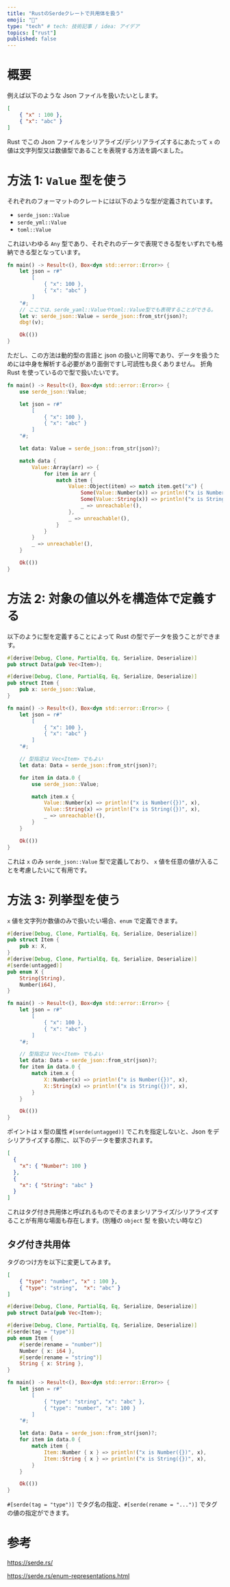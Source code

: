 ```yaml
---
title: "RustのSerdeクレートで共用体を扱う"
emoji: "📘"
type: "tech" # tech: 技術記事 / idea: アイデア
topics: ["rust"]
published: false
---
```


# 概要

例えば以下のような Json ファイルを扱いたいとします。

```json:data.json
[
    { "x" : 100 },
    { "x": "abc" }
]
```

Rust でこの Json ファイルをシリアライズ/デシリアライズするにあたって `x` の値は文字列型又は数値型であることを表現する方法を調べました。

# 方法 1: `Value` 型を使う

それぞれのフォーマットのクレートには以下のような型が定義されています。

- `serde_json::Value`
- `serde_yml::Value`
- `toml::Value`

これはいわゆる `Any` 型であり、それぞれのデータで表現できる型をいずれでも格納できる型となっています。

```rust:main.rs
fn main() -> Result<(), Box<dyn std::error::Error>> {
    let json = r#"
        [
            { "x": 100 },
            { "x": "abc" }
        ]
    "#;
    // ここでは、serde_yaml::Valueやtoml::Value型でも表現することができる。
    let v: serde_json::Value = serde_json::from_str(json)?;
    dbg!(v);

    Ok(())
}
```

ただし、この方法は動的型の言語と json の扱いと同等であり、データを扱うためには中身を解析する必要があり面倒ですし可読性も良くありません。
折角 Rust を使っているので型で扱いたいです。

```rust:main.rs
fn main() -> Result<(), Box<dyn std::error::Error>> {
    use serde_json::Value;

    let json = r#"
        [
            { "x": 100 },
            { "x": "abc" }
        ]
    "#;

    let data: Value = serde_json::from_str(json)?;

    match data {
        Value::Array(arr) => {
            for item in arr {
                match item {
                    Value::Object(item) => match item.get("x") {
                        Some(Value::Number(x)) => println!("x is Number({})", x),
                        Some(Value::String(x)) => println!("x is String({})", x),
                        _ => unreachable!(),
                    },
                    _ => unreachable!(),
                }
            }
        }
        _ => unreachable!(),
    }

    Ok(())
}
```

# 方法 2: 対象の値以外を構造体で定義する

以下のように型を定義することによって Rust の型でデータを扱うことができます。

```rust:main.rs
#[derive(Debug, Clone, PartialEq, Eq, Serialize, Deserialize)]
pub struct Data(pub Vec<Item>);

#[derive(Debug, Clone, PartialEq, Eq, Serialize, Deserialize)]
pub struct Item {
    pub x: serde_json::Value,
}

fn main() -> Result<(), Box<dyn std::error::Error>> {
    let json = r#"
        [
            { "x": 100 },
            { "x": "abc" }
        ]
    "#;

    // 型指定は Vec<Item> でもよい
    let data: Data = serde_json::from_str(json)?;

    for item in data.0 {
        use serde_json::Value;

        match item.x {
            Value::Number(x) => println!("x is Number({})", x),
            Value::String(x) => println!("x is String({})", x),
            _ => unreachable!(),
        }
    }

    Ok(())
}

```

これは `x` のみ `serde_json::Value` 型で定義しており、 `x` 値を任意の値が入ることを考慮したいにて有用です。

# 方法 3: 列挙型を使う

`x` 値を文字列か数値のみで扱いたい場合、`enum` で定義できます。

```rust:main.rs
#[derive(Debug, Clone, PartialEq, Eq, Serialize, Deserialize)]
pub struct Item {
    pub x: X,
}
#[derive(Debug, Clone, PartialEq, Eq, Serialize, Deserialize)]
#[serde(untagged)]
pub enum X {
    String(String),
    Number(i64),
}

fn main() -> Result<(), Box<dyn std::error::Error>> {
    let json = r#"
        [
            { "x": 100 },
            { "x": "abc" }
        ]
    "#;

    // 型指定は Vec<Item> でもよい
    let data: Data = serde_json::from_str(json)?;
    for item in data.0 {
        match item.x {
            X::Number(x) => println!("x is Number({})", x),
            X::String(x) => println!("x is String({})", x),
        }
    }

    Ok(())
}

```

ポイントは `X` 型の属性 `#[serde(untagged)]` でこれを指定しないと、Json をデシリアライズする際に、以下のデータを要求されます。

```json:data.json
[
  {
    "x": { "Number": 100 }
  },
  {
    "x": { "String": "abc" }
  }
]
```

これはタグ付き共用体と呼ばれるものでそのままシリアライズ/シリアライズすることが有用な場面も存在します。(別種の `object` 型 を扱いたい時など)

## タグ付き共用体

タグのつけ方を以下に変更してみます。

```json:data.json
[
    { "type": "number", "x" : 100 },
    { "type": "string",  "x": "abc" }
]
```

```rust:main.rs
#[derive(Debug, Clone, PartialEq, Eq, Serialize, Deserialize)]
pub struct Data(pub Vec<Item>);

#[derive(Debug, Clone, PartialEq, Eq, Serialize, Deserialize)]
#[serde(tag = "type")]
pub enum Item {
    #[serde(rename = "number")]
    Number { x: i64 },
    #[serde(rename = "string")]
    String { x: String },
}

fn main() -> Result<(), Box<dyn std::error::Error>> {
    let json = r#"
        [
            { "type": "string", "x": "abc" },
            { "type": "number", "x": 100 }
        ]
    "#;

    let data: Data = serde_json::from_str(json)?;
    for item in data.0 {
        match item {
            Item::Number { x } => println!("x is Number({})", x),
            Item::String { x } => println!("x is String({})", x),
        }
    }

    Ok(())
}
```

`#[serde(tag = "type")]` でタグ名の指定、`#[serde(rename = "...")]` でタグの値の指定ができます。

# 参考

https://serde.rs/

https://serde.rs/enum-representations.html
